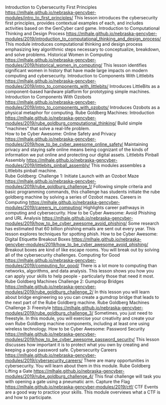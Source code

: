 <!-- tab separated syntax: title (required)	 link_to_module_root (required)	 short description (optional)  -->
Introduction to Cybersecurity First Principles	https://mlhale.github.io/nebraska-gencyber-modules/intro_to_first_principles/	This lesson introduces the cybersecurity first principles, provides contextual examples of each, and includes activities based on the GenCyber card game.
Introduction to Computational Thinking and Design Process	https://mlhale.github.io/nebraska-gencyber-modules/2019/introduction_to_computational_thinking_and_design_process/	This module introduces computational thinking and design process emphasizing key algorithmic steps necessary to conceptualize, breakdown, and solve problems. 
Historical Women in Computing	https://mlhale.github.io/nebraska-gencyber-modules/2019/historical_women_in_computing/	This lesson identifies significant women in history that have made large impacts on modern computing and cybersecurity.
Introduction to Components With Littlebits	https://mlhale.github.io/nebraska-gencyber-modules/2019/intro_to_components_with_littlebits/	Introduces LittleBits as a component-based hardware platform for prototyping simple machines. 
Introduction to Components With Ozobots	https://mlhale.github.io/nebraska-gencyber-modules/2019/intro_to_components_with_ozobots/	Introduces Ozobots as a physical metaphor for computing.
Rube Goldberg Machines: Introduction	https://mlhale.github.io/nebraska-gencyber-modules/2019/rube_goldburg_computational_thinking/	Build simple "machines" that solve a real-life problem.  
How to be Cyber Awesome: Online Safety and Privacy	https://mlhale.github.io/nebraska-gencyber-modules/2019/how_to_be_cyber_awesome_online_safety/	Maintaining privacy and staying safe online means being cognizant of the kinds of information we put online and protecting our digital assets. 
Littlebits Pinball Assembly	https://mlhale.github.io/nebraska-gencyber-modules/2019/littlebits_pinball_assembly/	This modules assembles a Littlebits pinball machine.  
Rube Goldberg: Challenge 1: Initiate Launch with an Ozobot Maze	https://mlhale.github.io/nebraska-gencyber-modules/2019/rube_goldburg_challenge_1/	Following simple criteria and basic programming commands, this challenge has students initiate the rube goldberg machine by solving a series of Ozobot mazes.
Careers in Computing	https://mlhale.github.io/nebraska-gencyber-modules/2019/careers_in_computing/	Highlights career pathways in computing and cybersecurity. 
How to be Cyber Awesome: Avoid Phishing and URL Analysis	https://mlhale.github.io/nebraska-gencyber-modules/2019/how_to_be_cyber_awesome_avoid_phishing/	Some research has estimated that 60 billion phishing emails are sent out every year. This lesson explores techniques for spotting phish.
How to be Cyber Awesome: Digital Etiquette Breakout Boxes	https://mlhale.github.io/nebraska-gencyber-modules/2019/how_to_be_cyber_awesome_avoid_phishing/	Breakout boxes are kind of like escape rooms. You will break out by solving all of the cybersecurity challenges.
Computing for Good	https://mlhale.github.io/nebraska-gencyber-modules/2019/computing_for_good/	There is a lot more to computing than networks, algorithms, and data analysis. This lesson shows you how you can apply your skills to help people - particularly those that need it most.
Rube Goldberg Machines Challenge 2: Gumpdrop Bridges	https://mlhale.github.io/nebraska-gencyber-modules/2019/rube_goldburg_challenge_2/	In this lesson you will learn about bridge engineering so you can create a gumdrop bridge that leads to the next part of the Rube Goldberg machine.
Rube Goldberg Machines Challenge 3: Freestyle	https://mlhale.github.io/nebraska-gencyber-modules/2019/rube_goldburg_challenge_3/	Sometimes, you just need to freestyle. In this module, you will exercise your creativity and create your own Rube Goldberg machine components, including at least one using wireless technology.
How to be Cyber Awesome: Password Security	https://mlhale.github.io/nebraska-gencyber-modules/2019/how_to_be_cyber_awesome_password_security/	This lesson discusses how important it is to protect what you own by creating and keeping a good password safe.
Cybersecurity Careers	https://mlhale.github.io/nebraska-gencyber-modules/2019/cybersecurity_careers/	There are many opportunities in cybersecurity. You will learn about them in this module.
Rube Goldberg Lifting a Gate	https://mlhale.github.io/nebraska-gencyber-modules/2019/rube_goldburg_challenge_4/	This final challenge will task you with opening a gate using a pneumatic arm. 
Capture the Flag	https://mlhale.github.io/nebraska-gencyber-modules/2019/ctf/	CTF Events are a good way to practice your skills. This module overviews what a CTF is and how to participate.
